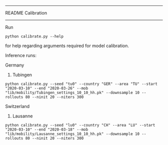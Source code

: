***************************
README Calibration
***************************

Run

```python calibrate.py --help```

for help regarding arguments required for model calibration.

Inference runs:

Germany
1) Tubingen
```
python calibrate.py --seed "tu0" --country "GER" --area "TU" --start "2020-03-10" --end "2020-03-26" --mob "lib/mobility/Tubingen_settings_10_10_hh.pk" --downsample 10 --rollouts 80 --ninit 20 --niters 300
```

Switzerland
1) Lausanne
```
python calibrate.py --seed "lu0" --country "CH" --area "LU" --start "2020-03-10" --end "2020-03-18" --mob "lib/mobility/Lausanne_settings_10_10_hh.pk" --downsample 10 --rollouts 80 --ninit 20 --niters 300
```

